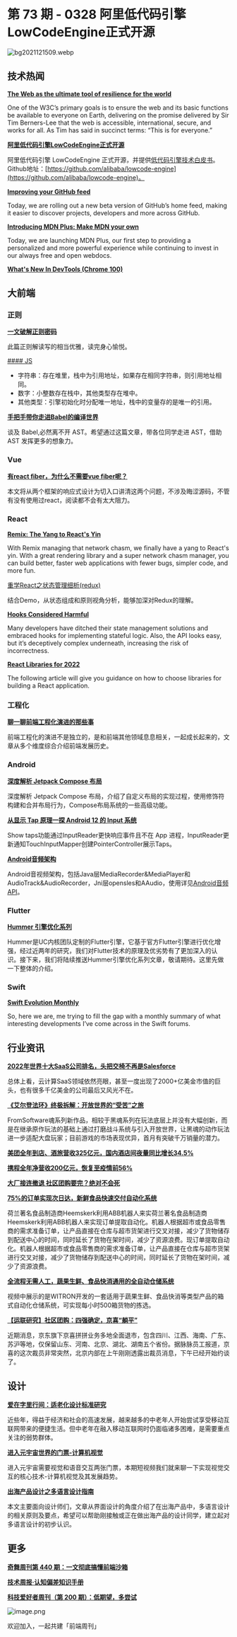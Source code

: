 # 第 73 期 - 0328 阿里低代码引擎LowCodeEngine正式开源
![bg2021121509.webp](https://cdn.nlark.com/yuque/0/2022/webp/85771/1648393029920-b86ff09f-faa6-44f6-9d26-f279f26a7879.webp#clientId=uafe8961c-ed3d-4&crop=0&crop=0&crop=1&crop=1&from=ui&height=541&id=u9f67ec1a&margin=%5Bobject%20Object%5D&name=bg2021121509.webp&originHeight=1081&originWidth=800&originalType=binary&ratio=1&rotation=0&showTitle=false&size=136096&status=done&style=none&taskId=u1bea8544-0e5e-45d3-b27c-a73221ee6c0&title=&width=400)
## 技术热闻
[**The Web as the ultimate tool of resilience for the world**](https://www.w3.org/blog/2022/03/a-letter-from-our-ceo-the-web-as-the-ultimate-tool-of-resilience-for-the-world/)

One of the W3C’s primary goals is to ensure the web and its basic functions be available to everyone on Earth, delivering on the promise delivered by Sir Tim Berners-Lee that the web is accessible, international, secure, and works for all. As Tim has said in succinct terms: “This is for everyone.”

[**阿里低代码引擎LowCodeEngine正式开源**](https://developer.aliyun.com/article/878957)

阿里低代码引擎 LowCodeEngine 正式开源，并提供[低代码引擎技术白皮书](https://developer.aliyun.com/ebook/7507)。 Github地址：[https://github.com/alibaba/lowcode-engine](https://github.com/alibaba/lowcode-engine)。

[**Improving your GitHub feed**](https://github.blog/2022-03-22-improving-your-github-feed/)

Today, we are rolling out a new beta version of GitHub’s home feed, making it easier to discover projects, developers and more across GitHub.

[**Introducing MDN Plus: Make MDN your own**](https://hacks.mozilla.org/2022/03/introducing-mdn-plus-make-mdn-your-own/)

Today, we are launching MDN Plus, our first step to providing a personalized and more powerful experience while continuing to invest in our always free and open webdocs.

[**What's New In DevTools (Chrome 100)**](https://developer.chrome.com/blog/new-in-devtools-100/)


## 大前端


### 正则
[**一文破解正则密码**](https://mp.weixin.qq.com/s/T0JFH618B_BVTzTr8m31bw)

此篇正则解读写的相当优雅，读完身心愉悦。

[#### JS](https://mp.weixin.qq.com/s?__biz=Mzk0MDMwMzQyOA==&mid=2247490889&idx=1&sn=19341518855a68a5d020bf3d24be6f21&chksm=c2e2e862f595617488591168f034de856a688931588e7853ec4cbc1981208d11bef47d6aa4ff&scene=178&cur_album_id=2160467577221742599#rd)


- 字符串：存在堆里，栈中为引用地址，如果存在相同字符串，则引用地址相同。
- 数字：小整数存在栈中，其他类型存在堆中。
- 其他类型：引擎初始化时分配唯一地址，栈中的变量存的是唯一的引用。

[**手把手带你走进Babel的编译世界**](https://mp.weixin.qq.com/s/E153XvbK16Y2r5FPwPX-3A)

谈及 Babel,必然离不开 AST。希望通过这篇文章，带各位同学走进 AST，借助 AST 发挥更多的想象力。

### Vue
[**有react fiber，为什么不需要vue fiber呢？**](https://juejin.cn/post/7077545184807878692)

本文将从两个框架的响应式设计为切入口讲清这两个问题，不涉及晦涩源码，不管有没有使用过react，阅读都不会有太大阻力。

### React
[**Remix: The Yang to React's Yin**](https://kentcdodds.com/blog/remix-the-yang-to-react-s-yin)

With Remix managing that network chasm, we finally have a yang to React's yin. With a great rendering library and a super network chasm manager, you can build better, faster web applications with fewer bugs, simpler code, and more fun.


[重学React之状态管理细析(redux)](https://juejin.cn/post/7079277020521185293)

结合Demo，从状态组成和原则视角分析，能够加深对Redux的理解。

[**Hooks Considered Harmful**](https://labs.factorialhr.com/posts/hooks-considered-harmful)

Many developers have ditched their state management solutions and embraced hooks for implementing stateful logic. Also, the API looks easy, but it’s deceptively complex underneath, increasing the risk of incorrectness.

[**React Libraries for 2022**](https://www.robinwieruch.de/react-libraries/)

The following article will give you guidance on how to choose libraries for building a React application.

### 工程化
[**聊一聊前端工程化演进的那些事**](https://mp.weixin.qq.com/s/LJWH_m8cxax5vzExEYvkRg)

前端工程化的演进不是独立的，是和前端其他领域息息相关，一起成长起来的，文章从多个维度综合介绍前端发展历史。

### Android
[**深度解析 Jetpack Compose 布局**](https://mp.weixin.qq.com/s/mtsT61fKrdMj2A5YbZfzOA)

深度解析 Jetpack Compose 布局，介绍了自定义布局的实现过程，使用修饰符构建和合并布局行为，Compose布局系统的一些高级功能。

[**从显示 Tap 原理一探 Android 12 的 Input 系统**](https://mp.weixin.qq.com/s/A2ANnETC0FCM37Nweufc4w)

Show taps功能通过InputReader更快响应事件且不在 App 进程，InputReader更新通知TouchInputMapper创建PointerController展示Taps。

[**Android音频架构**](https://juejin.cn/post/7011154855590887437)

Android音视频架构，包括Java层MediaRecorder&MediaPlayer和AudioTrack&AudioRecorder，Jni层opensles和AAudio，使用详见[Android音频API](https://juejin.cn/post/7007952118220849183)。

### Flutter
[**Hummer 引擎优化系列**](https://mp.weixin.qq.com/s/esYrzI1N_AsZPjJXZxnSdQ)

Hummer是UC内核团队定制的Flutter引擎，它基于官方Flutter引擎进行优化增强，经过近两年的研究，我们对Flutter技术的原理及优劣势有了更加深入的认识。接下来，我们将陆续推送Hummer引擎优化系列文章，敬请期待。这里先做一下整体的介绍。

### Swift
[**Swift Evolution Monthly**](http://se-monthly.flinedev.com/issues/swift-evolution-monthly-01-background-history-chris-lattner-6-proposals-1092625)

So, here we are, me trying to fill the gap with a monthly summary of what interesting developments I’ve come across in the Swift forums.

## 行业资讯


[**2022年世界十大SaaS公司排名，头把交椅不再是Salesforce**](https://mp.weixin.qq.com/s/bkpC1Ugn8TwSTeJenxqP6Q)

总体上看，云计算SaaS领域依然亮眼，甚至一度出现了2000+亿美金市值的巨头，也有很多千亿美金的公司最后又风光不在。

[**《艾尔登法环》终极拆解：开放世界的“受苦”之旅**](https://mp.weixin.qq.com/s/OguKuiJNJRYCsikkGkqyRA)

FromSoftware魂系列新作品，相较于黑魂系列在玩法底层上并没有大幅创新，而是在继承原作玩法的基础上通过打磨战斗系统与引入开放世界，让黑魂的动作玩法进一步适配大盘玩家；目前游戏的市场表现优异，首月有突破千万销量的潜力。

[**美团全年到店、酒旅营收325亿元，国内酒店间夜量同比增长34.5%**](https://traveldaily.cn/article/160743)


[**携程全年净营收200亿元，恢复至疫情前56%**](https://traveldaily.cn/article/160660)


[**大厂接连撤退 社区团购要完？绝对不会死**](https://mp.weixin.qq.com/s/cy3ntQsnOkxMxhLGeDdJ9Q)


[**75%的订单实现次日达，新鲜食品快速交付自动化系统**](https://mp.weixin.qq.com/s/2nX4CcFNDpglnbtP-rffbQ)

荷兰著名食品制造商Heemskerk利用ABB机器人来实荷兰著名食品制造商Heemskerk利用ABB机器人来实现订单提取自动化。机器人根据超市或食品零售商的需求准备订单，让产品直接在仓库与超市货架进行交叉对接，减少了货物储存到配送中心的时间，同时延长了货物在架时间，减少了资源浪费。现订单提取自动化。机器人根据超市或食品零售商的需求准备订单，让产品直接在仓库与超市货架进行交叉对接，减少了货物储存到配送中心的时间，同时延长了货物在架时间，减少了资源浪费。

[**全流程无需人工，蔬果生鲜、食品快消通用的全自动仓储系统**](https://mp.weixin.qq.com/s/cDG5i5d_yPUVsUEY0tURjA)

视频中展示的是WITRON开发的一套适用于蔬果生鲜、食品快消等类型产品的箱式自动化仓储系统，可实现每小时500箱货物的拣选。

[**【运联研究】社区团购：四强确定，京喜“躺平”**](https://mp.weixin.qq.com/s/gkHItI7387D-sCwFjSsnDg)

近期消息，京东旗下京喜拼拼业务多地全面退市，包含四川、江西、海南、广东、苏沪等地，仅保留山东、河南、北京、湖北、湖南五个省份。据脉脉员工报道，京喜的这次裁员非常突然，北京内部在上午刚刚透露出裁员消息，下午已经开始约谈了。

## 设计
[**爱在字里行间：适老化设计标准研究**](https://mp.weixin.qq.com/s/qzvb5gjrOuh1E33nqjtZtw)

近些年，得益于经济和社会的高速发展，越来越多的中老年人开始尝试享受移动互联网带来的便捷生活。但中老年在融入移动互联网时仍面临诸多困难，是需要重点关注的弱势群体。

[**进入元宇宙世界的门票-计算机视觉**](https://mp.weixin.qq.com/s/8byorOP1i_HfKxvHWbAFeQ)

进入元宇宙需要视觉和语音交互两张门票，本期短视频我们就来聊一下实现视觉交互的核心技术-计算机视觉及其发展趋势。

[**出海产品设计之多语言设计指南**](https://mp.weixin.qq.com/s/AI9E5WFcsoxfem65XyGqRw)

本文主要面向设计师们，文章从界面设计的角度介绍了在出海产品中，多语言设计的相关原则及要点，希望可以帮助刚接触或正在做出海产品的设计同学，建立起对多语言设计的初步认识。

## 更多
[**奇舞周刊第 440 期：一文彻底搞懂前端沙箱**](https://mp.weixin.qq.com/s/IgUKwYiXQ7pZpsB6Gle-jQ)


[**技术周报·认知偏差知识手册**](https://mp.weixin.qq.com/s/kbGpVGDoksHlYqw3yvJ6ww)


[**科技爱好者周刊（第 200 期）：低期望，多尝试**](http://www.ruanyifeng.com/blog/2022/03/weekly-issue-200.html)

![image.png](https://cdn.nlark.com/yuque/0/2020/png/85771/1605930034828-7fc81343-651f-4a15-8465-eebe5a23cf61.png#crop=0&crop=0&crop=1&crop=1&height=31&id=UcFmc&margin=%5Bobject%20Object%5D&name=image.png&originHeight=90&originWidth=2186&originalType=binary&ratio=1&rotation=0&showTitle=false&size=14325&status=done&style=none&title=&width=746)


欢迎加入，一起共建「前端周刊」

